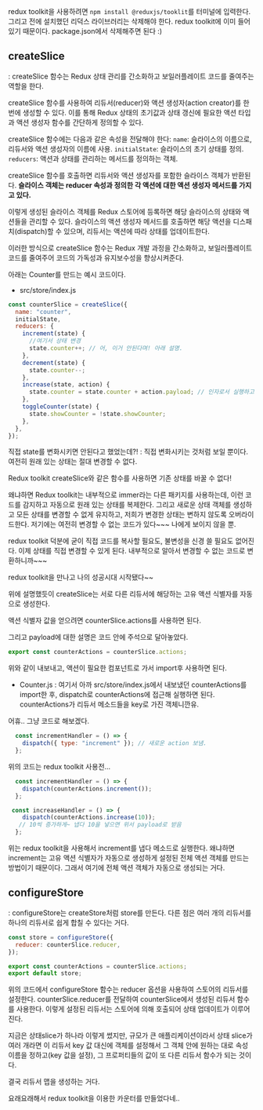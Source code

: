 redux toolkit을 사용하려면
`npm install @reduxjs/tooklit`를 터미널에 입력한다.
그리고 전에 설치했던 리덕스 라이브러리는 삭제해야 한다.
redux toolkit에 이미 들어있기 때문이다.
package.json에서 삭제해주면 된다 :)


## createSlice
: createSlice 함수는 Redux 상태 관리를 간소화하고 보일러플레이트 코드를 줄여주는 역할을 한다.

createSlice 함수를 사용하여 리듀서(reducer)와 액션 생성자(action creator)를 한 번에 생성할 수 있다. 이를 통해 Redux 상태의 초기값과 상태 갱신에 필요한 액션 타입과 액션 생성자 함수를 간단하게 정의할 수 있다.

createSlice 함수에는 다음과 같은 속성을 전달해야 한다:
`name`: 슬라이스의 이름으로, 리듀서와 액션 생성자의 이름에 사용.
`initialState`: 슬라이스의 초기 상태를 정의.
`reducers`: 액션과 상태를 관리하는 메서드를 정의하는 객체.

createSlice 함수를 호출하면 리듀서와 액션 생성자를 포함한 슬라이스 객체가 반환된다. **슬라이스 객체는 reducer 속성과 정의한 각 액션에 대한 액션 생성자 메서드를 가지고 있다.**

이렇게 생성된 슬라이스 객체를 Redux 스토어에 등록하면 해당 슬라이스의 상태와 액션들을 관리할 수 있다. 슬라이스의 액션 생성자 메서드를 호출하면 해당 액션을 디스패치(dispatch)할 수 있으며, 리듀서는 액션에 따라 상태를 업데이트한다.

이러한 방식으로 createSlice 함수는 Redux 개발 과정을 간소화하고, 보일러플레이트 코드를 줄여주어 코드의 가독성과 유지보수성을 향상시켜준다.

아래는 Counter를 만드는 예시 코드이다.

* src/store/index.js
```javascript
const counterSlice = createSlice({
  name: "counter",
  initialState,
  reducers: {
    increment(state) {
      //여기서 상태 변경
      state.counter++; // 어, 이거 안된다며! 아래 설명.
    },
    decrement(state) {
      state.counter--;
    },
    increase(state, action) {
      state.counter = state.counter + action.payload; // 인자로서 실행하고자 하는 액션 메서드에 전달한 값을 추가 필드명이 payload인 곳에 저장함. payload라는 필드명은 내가 정할 수 있는 게 아니다.
    },
    toggleCounter(state) {
      state.showCounter = !state.showCounter;
    },
  },
});
```

직접 state를 변화시키면 안된다고 했었는데?!
: 직접 변화시키는 것처럼 보일 뿐이다. 여전히 원래 있는 상태는 절대 변경할 수 없다.

Redux toolkit createSlice와 같은 함수를 사용하면 기존 상태를 바꿀 수 없다!

왜냐하면 Redux toolkit는 내부적으로 immer라는 다른 패키지를 사용하는데, 이런 코드를 감지하고 자동으로 원래 있는 상태를 복제한다.
그리고 새로운 상태 객체를 생성하고 모든 상태를 변경할 수 없게 유지하고, 저희가 변경한 상태는 변하지 않도록 오버라이드한다.
저기에는 여전히 변경할 수 없는 코드가 있다~~~ 나에게 보이지 않을 뿐.

redux toolkit 덕분에 굳이 직접 코드를 복사할 필요도, 불변성을 신경 쓸 필요도 없어진다.
이제 상태를 직접 변경할 수 있게 된다.
내부적으로 알아서 변경할 수 없는 코드로 변환하니까~~~

redux toolkit을 만나고 나의 성공시대 시작됐다~~


위에 설명했듯이 createSlice는 서로 다른 리듀서에 해당하는 고유 액션 식별자를 자동으로 생성한다.

액션 식별자 값을 얻으려면 counterSlice.actions를 사용하면 된다.

그리고 payload에 대한 설명은 코드 안에 주석으로 달아놓았다.


```javascript
export const counterActions = counterSlice.actions;
```
위와 같이 내보내고, 액션이 필요한 컴포넌트로 가서 import후 사용하면 된다.


* Counter.js
: 여기서 아까 src/store/index.js에서 내보냈던 counterActions를 import한 후, dispatch로 counterActions에 접근해 실행하면 된다.
counterActions가 리듀서 메소드들을 key로 가진 객체니깐유.

어휴.. 그냥 코드로 해보겠다.

```javascript
  const incrementHandler = () => {
    dispatch({ type: "increment" }); // 새로운 action 보냄.
  };
```
위의 코드는 redux toolkit 사용전...


```javascript
  const incrementHandler = () => {
    dispatch(counterActions.increment()); 
  };

 const increaseHandler = () => {
    dispatch(counterActions.increase(10)); 
   // 10씩 증가하게~ 냅다 10을 넣으면 위서 payload로 받음
  };

```
위는 redux toolkit을 사용해서 increment를 냅다 메소드로 실행한다.
왜냐하면 increment는 고유 액션 식별자가 자동으로 생성하게 설정된 전체 액션 객체를 만드는 방법이기 때문이다.
그래서 여기에 전체 액션 객체가 자동으로 생성되는 거다.



## configureStore
: configureStore는 createStore처럼 store를 만든다. 다른 점은 여러 개의 리듀서를 하나의 리듀서로 쉽게 합칠 수 있다는 거다.

```javascript
const store = configureStore({
  reducer: counterSlice.reducer,
});

export const counterActions = counterSlice.actions;
export default store;
```
위의 코드에서 configureStore 함수는 reducer 옵션을 사용하여 스토어의 리듀서를 설정한다. 
counterSlice.reducer를 전달하여 counterSlice에서 생성된 리듀서 함수를 사용한다. 
이렇게 설정된 리듀서는 스토어에 의해 호출되어 상태 업데이트가 이루어진다.

지금은 상태slice가 하나라 이렇게 썼지만, 
규모가 큰 애플리케이션이라서 상태 slice가 여러 개라면 이 리듀서 key 값 대신에 객체를 설정해서 그 객체 안에 원하는 대로 속성 이름을 정하고(key 값을 설정), 그 프로퍼티들의 값이 또 다른 리듀서 함수가 되는 것이다.

결국 리듀서 맵을 생성하는 거다.


요래요래해서 redux toolkit을 이용한 카운터를 만들었다네..
